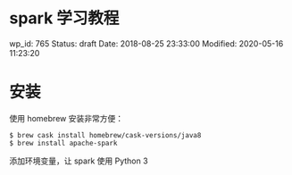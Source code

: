 # spark 学习教程


wp_id: 765
Status: draft
Date: 2018-08-25 23:33:00
Modified: 2020-05-16 11:23:20


# 安装

使用 homebrew 安装非常方便：

```
$ brew cask install homebrew/cask-versions/java8
$ brew install apache-spark
```

添加环境变量，让 spark 使用 Python 3